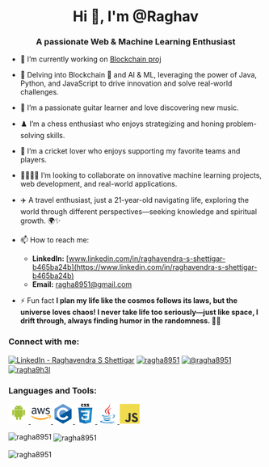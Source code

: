 <h1 align="center">Hi 👋, I'm @Raghav</h1>
<h3 align="center">A passionate Web & Machine Learning Enthusiast</h3>


<p align="left"> <a href="https://github.com/ryo-ma/github-profile-trophy"></a> </p>

- 🔭 I’m currently working on [Blockchain proj](-)

- 🚀 Delving into Blockchain 🔗 and AI & ML, leveraging the power of Java, Python, and JavaScript to drive innovation and solve real-world challenges.

- 🎸 I’m a passionate guitar learner and love discovering new music.

- ♟️ I’m a chess enthusiast who enjoys strategizing and honing problem-solving skills.

- 🏏 I’m a cricket lover who enjoys supporting my favorite teams and players.

- 🫱🏻‍🫲🏼 I’m looking to collaborate on innovative machine learning projects, web development, and real-world applications.

- ✈️ A travel enthusiast, just a 21-year-old navigating life, exploring the world through different perspectives—seeking knowledge and spiritual growth. 🌍✨

- 📫 How to reach me:
  - **LinkedIn:** [www.linkedin.com/in/raghavendra-s-shettigar-b465ba24b](https://www.linkedin.com/in/raghavendra-s-shettigar-b465ba24b)
  - **Email:** ragha8951@gmail.com

- ⚡ Fun fact **I plan my life like the cosmos follows its laws, but the universe loves chaos! I never take life too seriously—just like space, I drift through, always finding humor in the randomness. 🌌✨**

<h3 align="left">Connect with me:</h3>
<p align="left">
  <a href="https://www.linkedin.com/in/raghavendra-s-shettigar-b465ba24b" target="_blank">
  <img align="center" src="https://raw.githubusercontent.com/rahuldkjain/github-profile-readme-generator/master/src/images/icons/Social/linked-in-alt.svg" 
  alt="LinkedIn - Raghavendra S Shettigar" height="30" width="40" /></a>
<a href="https://www.leetcode.com/ragha8951" target="blank"><img align="center" src="https://raw.githubusercontent.com/rahuldkjain/github-profile-readme-generator/master/src/images/icons/Social/leet-code.svg" alt="ragha8951" height="30" width="40" /></a>
<a href="https://www.hackerearth.com/@ragha8951" target="blank"><img align="center" src="https://raw.githubusercontent.com/rahuldkjain/github-profile-readme-generator/master/src/images/icons/Social/hackerearth.svg" alt="@ragha8951" height="30" width="40" /></a>
<a href="https://auth.geeksforgeeks.org/user/ragha9h3l" target="blank"><img align="center" src="https://raw.githubusercontent.com/rahuldkjain/github-profile-readme-generator/master/src/images/icons/Social/geeks-for-geeks.svg" alt="ragha9h3l" height="30" width="40" /></a>
</p>

<h3 align="left">Languages and Tools:</h3>
<p align="left"> <a href="https://developer.android.com" target="_blank" rel="noreferrer"> <img src="https://raw.githubusercontent.com/devicons/devicon/master/icons/android/android-original-wordmark.svg" alt="android" width="40" height="40"/> </a> <a href="https://aws.amazon.com" target="_blank" rel="noreferrer"> <img src="https://raw.githubusercontent.com/devicons/devicon/master/icons/amazonwebservices/amazonwebservices-original-wordmark.svg" alt="aws" width="40" height="40"/> </a> <a href="https://www.cprogramming.com/" target="_blank" rel="noreferrer"> <img src="https://raw.githubusercontent.com/devicons/devicon/master/icons/c/c-original.svg" alt="c" width="40" height="40"/> </a> <a href="https://www.w3schools.com/css/" target="_blank" rel="noreferrer"> <img src="https://raw.githubusercontent.com/devicons/devicon/master/icons/css3/css3-original-wordmark.svg" alt="css3" width="40" height="40"/> </a> <a href="https://www.java.com" target="_blank" rel="noreferrer"> <img src="https://raw.githubusercontent.com/devicons/devicon/master/icons/java/java-original.svg" alt="java" width="40" height="40"/> </a> <a href="https://developer.mozilla.org/en-US/docs/Web/JavaScript" target="_blank" rel="noreferrer"> <img src="https://raw.githubusercontent.com/devicons/devicon/master/icons/javascript/javascript-original.svg" alt="javascript" width="40" height="40"/> </a> </p>

<p><img align="left" src="https://github-readme-stats.vercel.app/api/top-langs?username=ragha8951&show_icons=true&locale=en&layout=compact" alt="ragha8951" /></p>

<p>&nbsp;<img align="center" src="https://github-readme-stats.vercel.app/api?username=ragha8951&show_icons=true&locale=en" alt="ragha8951" /></p>

<p><img align="center" src="https://github-readme-streak-stats.herokuapp.com/?user=ragha8951&" alt="ragha8951" /></p>
